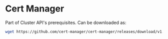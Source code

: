 # Cert Manager

Part of Cluster API's prerequisites.
Can be downloaded as:

```sh
wget https://github.com/cert-manager/cert-manager/releases/download/v1.10.0/cert-manager.yaml -O manifest.yaml
```
